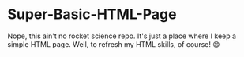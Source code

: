 # Super-Basic-HTML-Page
 Nope, this ain't no rocket science repo. It's just a place where I keep a simple HTML page. Well, to refresh my HTML skills, of course! 😄
